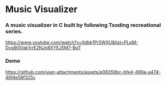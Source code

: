# Music Visualizer 

### A music visualizer in C built by following Tsoding recreational series. 

https://www.youtube.com/watch?v=Xdbk1Pr5WXU&list=PLpM-Dvs8t0Vak1rrE2NJn8XYEJ5M7-BqT 

### Demo


https://github.com/user-attachments/assets/e06359bc-bfe4-499a-a474-46f4e58f325c
